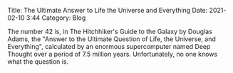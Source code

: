 Title: The Ultimate Answer to Life the Universe and Everything 
Date: 2021-02-10 3:44
Category: Blog

The number 42 is, in The Hitchhiker's Guide to the Galaxy by Douglas Adams, the "Answer to the Ultimate Question of Life, the Universe, and Everything", calculated by an enormous supercomputer named Deep Thought over a period of 7.5 million years. Unfortunately, no one knows what the question is.
